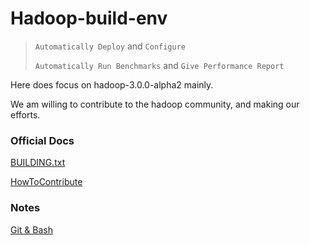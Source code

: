 # Hadoop-build-env
> `Automatically Deploy` and `Configure`
>
>`Automatically Run Benchmarks` and `Give Performance Report`

Here does focus on hadoop-3.0.0-alpha2 mainly.

We am willing to contribute to the hadoop community, and making our efforts.

### Official Docs

[BUILDING.txt](https://git-wip-us.apache.org/repos/asf?p=hadoop.git;a=blob;f=BUILDING.txt)

[HowToContribute](https://wiki.apache.org/hadoop/HowToContribute)

### Notes
[Git & Bash](./NOTES-Git-Bash.md)


